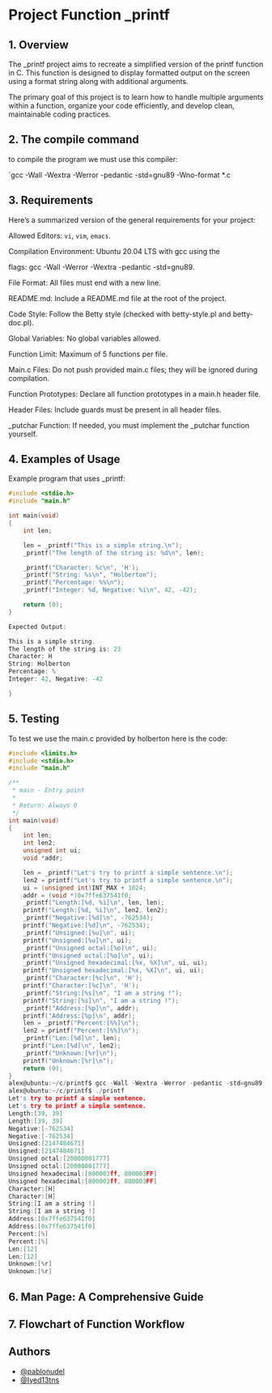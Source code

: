 # Project Function _printf


## 1. Overview

The _printf project aims to recreate a simplified version of the printf function in C. This function is designed to display formatted output on the screen using a format string along with additional arguments.

The primary goal of this project is to learn how to handle multiple arguments within a function, organize your code efficiently, and develop clean, maintainable coding practices.
## 2. The compile command

to compile the program we must use this compiler:

`gcc -Wall -Wextra -Werror -pedantic -std=gnu89 -Wno-format *.c
##  3. Requirements

Here’s a summarized version of the general requirements for your project:

Allowed Editors: `vi`, `vim`, `emacs`.

Compilation Environment: Ubuntu 20.04 LTS with gcc using the 

flags: gcc -Wall -Werror -Wextra -pedantic -std=gnu89.

File Format: All files must end with a new line.

README.md: Include a README.md file at the root of the project.

Code Style: Follow the Betty style (checked with betty-style.pl and betty-doc.pl).

Global Variables: No global variables allowed.

Function Limit: Maximum of 5 functions per file.

Main.c Files: Do not push provided main.c files; they will be 
ignored during compilation.

Function Prototypes: Declare all function prototypes in a main.h header file.

Header Files: Include guards must be present in all header files.

_putchar Function: If needed, you must implement the _putchar function yourself.

## 4. Examples of Usage
Example program that uses _printf:
```c
#include <stdio.h>
#include "main.h"

int main(void)
{
    int len;

    len = _printf("This is a simple string.\n");
    _printf("The length of the string is: %d\n", len);

    _printf("Character: %c\n", 'H');
    _printf("String: %s\n", "Holberton");
    _printf("Percentage: %%\n");
    _printf("Integer: %d, Negative: %i\n", 42, -42);

    return (0);
}

Expected Output:

This is a simple string.
The length of the string is: 23
Character: H
String: Holberton
Percentage: %
Integer: 42, Negative: -42

}
```


## 5. Testing
To test we use the main.c provided by holberton
here is the code:


```c
#include <limits.h>
#include <stdio.h>
#include "main.h"

/**
 * main - Entry point
 *
 * Return: Always 0
 */
int main(void)
{
    int len;
    int len2;
    unsigned int ui;
    void *addr;

    len = _printf("Let's try to printf a simple sentence.\n");
    len2 = printf("Let's try to printf a simple sentence.\n");
    ui = (unsigned int)INT_MAX + 1024;
    addr = (void *)0x7ffe637541f0;
    _printf("Length:[%d, %i]\n", len, len);
    printf("Length:[%d, %i]\n", len2, len2);
    _printf("Negative:[%d]\n", -762534);
    printf("Negative:[%d]\n", -762534);
    _printf("Unsigned:[%u]\n", ui);
    printf("Unsigned:[%u]\n", ui);
    _printf("Unsigned octal:[%o]\n", ui);
    printf("Unsigned octal:[%o]\n", ui);
    _printf("Unsigned hexadecimal:[%x, %X]\n", ui, ui);
    printf("Unsigned hexadecimal:[%x, %X]\n", ui, ui);
    _printf("Character:[%c]\n", 'H');
    printf("Character:[%c]\n", 'H');
    _printf("String:[%s]\n", "I am a string !");
    printf("String:[%s]\n", "I am a string !");
    _printf("Address:[%p]\n", addr);
    printf("Address:[%p]\n", addr);
    len = _printf("Percent:[%%]\n");
    len2 = printf("Percent:[%%]\n");
    _printf("Len:[%d]\n", len);
    printf("Len:[%d]\n", len2);
    _printf("Unknown:[%r]\n");
    printf("Unknown:[%r]\n");
    return (0);
}
alex@ubuntu:~/c/printf$ gcc -Wall -Wextra -Werror -pedantic -std=gnu89 -Wno-format *.c
alex@ubuntu:~/c/printf$ ./printf
Let's try to printf a simple sentence.
Let's try to printf a simple sentence.
Length:[39, 39]
Length:[39, 39]
Negative:[-762534]
Negative:[-762534]
Unsigned:[2147484671]
Unsigned:[2147484671]
Unsigned octal:[20000001777]
Unsigned octal:[20000001777]
Unsigned hexadecimal:[800003ff, 800003FF]
Unsigned hexadecimal:[800003ff, 800003FF]
Character:[H]
Character:[H]
String:[I am a string !]
String:[I am a string !]
Address:[0x7ffe637541f0]
Address:[0x7ffe637541f0]
Percent:[%]
Percent:[%]
Len:[12]
Len:[12]
Unknown:[%r]
Unknown:[%r]
```


## 6. Man Page: A Comprehensive Guide
## 7. Flowchart of Function Workflow
## Authors

- [@pablonudel](https://www.github.com/pablonudel)
- [@Iyed13tns](https://www.github.com/Iyed13tns)
